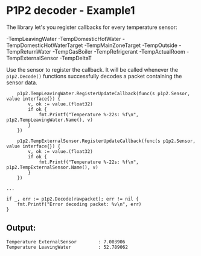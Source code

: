 # P1P2 decoder - Example1

The library let's you register callbacks for every temperature sensor:

-TempLeavingWater
-TempDomesticHotWater
-TempDomesticHotWaterTarget
-TempMainZoneTarget
-TempOutside
-TempReturnWater
-TempGasBoiler
-TempRefrigerant
-TempActualRoom
-TempExternalSensor
-TempDeltaT

Use the sensor to register the callback. It will be called whenever the
`p1p2.Decode()` functions successfully decodes a packet containing the sensor
data.

```
	p1p2.TempLeavingWater.RegisterUpdateCallback(func(s p1p2.Sensor, value interface{}) {
		v, ok := value.(float32)
		if ok {
			fmt.Printf("Temperature %-22s: %f\n", p1p2.TempLeavingWater.Name(), v)
		}
	})

	p1p2.TempExternalSensor.RegisterUpdateCallback(func(s p1p2.Sensor, value interface{}) {
		v, ok := value.(float32)
		if ok {
			fmt.Printf("Temperature %-22s: %f\n", p1p2.TempExternalSensor.Name(), v)
		}
	})

...

if _, err := p1p2.Decode(rawpacket); err != nil {
	fmt.Printf("Error decoding packet: %v\n", err)
}
```

## Output:

```
Temperature ExternalSensor        : 7.003906
Temperature LeavingWater          : 52.789062
```